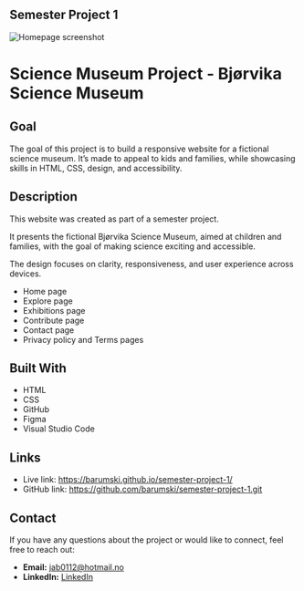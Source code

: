 ﻿## Semester Project 1

![Homepage screenshot](/Bjørvika%20Science%20Museum%20-%20Home.png)

# Science Museum Project - Bjørvika Science Museum 

## Goal
The goal of this project is to build a responsive website for a fictional science museum. It’s made to appeal to kids and families, while showcasing skills in HTML, CSS, design, and accessibility.


## Description
This website was created as part of a semester project.  

It presents the fictional Bjørvika Science Museum, aimed at children and families, with the goal of making science exciting and accessible.  

The design focuses on clarity, responsiveness, and user experience across devices.

- Home page
- Explore page
- Exhibitions page
- Contribute page
- Contact page
- Privacy policy and Terms pages


## Built With
- HTML
- CSS
- GitHub
- Figma
- Visual Studio Code


## Links

- Live link: https://barumski.github.io/semester-project-1/
- GitHub link: https://github.com/barumski/semester-project-1.git


## Contact 

If you have any questions about the project or would like to connect, feel free to reach out:
- **Email:** [jab0112@hotmail.no](mailto:your-email@example.com)
- **LinkedIn:** [LinkedIn](https://www.linkedin.com/in/j%C3%B8rn-andre-b%C3%A6rum-798ab6369/)

